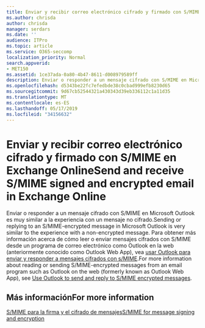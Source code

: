 ```yaml
---
title: Enviar y recibir correo electrónico cifrado y firmado con S/MIME en Exchange Online
ms.author: chrisda
author: chrisda
manager: serdars
ms.date: ''
audience: ITPro
ms.topic: article
ms.service: O365-seccomp
localization_priority: Normal
search.appverid:
- MET150
ms.assetid: 1ce37ada-0a80-4b47-8611-d008979589ff
description: Enviar o responder a un mensaje cifrado con S/MIME en Microsoft Outlook es muy similar a la experiencia con un mensaje no cifrado.
ms.openlocfilehash: d5343be22fc7efedbde38c0cbad999efb8230d65
ms.sourcegitcommit: 9d67cb52544321a430343d39eb336112c1a11d35
ms.translationtype: MT
ms.contentlocale: es-ES
ms.lasthandoff: 05/17/2019
ms.locfileid: "34156632"
---
```

# <a name="send-and-receive-smime-signed-and-encrypted-email-in-exchange-online"></a><span data-ttu-id="9c279-103">Enviar y recibir correo electrónico cifrado y firmado con S/MIME en Exchange Online</span><span class="sxs-lookup"><span data-stu-id="9c279-103">Send and receive S/MIME signed and encrypted email in Exchange Online</span></span>

<span data-ttu-id="9c279-104">Enviar o responder a un mensaje cifrado con S/MIME en Microsoft Outlook es muy similar a la experiencia con un mensaje no cifrado.</span><span class="sxs-lookup"><span data-stu-id="9c279-104">Sending or replying to an S/MIME-encrypted message in Microsoft Outlook is very similar to the experience with a non-encrypted message.</span></span> <span data-ttu-id="9c279-105">Para obtener más información acerca de cómo leer o enviar mensajes cifrados con S/MIME desde un programa de correo electrónico como Outlook en la web (anteriormente conocido como Outlook Web App), vea [usar Outlook para enviar y responder a mensajes cifrados con s/MIME](https://go.microsoft.com/fwlink/p/?LinkId=392520).</span><span class="sxs-lookup"><span data-stu-id="9c279-105">For more information about reading or sending S/MIME-encrypted messages from an email program such as Outlook on the web (formerly known as Outlook Web App), see [Use Outlook to send and reply to S/MIME encrypted messages](https://go.microsoft.com/fwlink/p/?LinkId=392520).</span></span>

## <a name="for-more-information"></a><span data-ttu-id="9c279-106">Más información</span><span class="sxs-lookup"><span data-stu-id="9c279-106">For more information</span></span>

[<span data-ttu-id="9c279-107">S/MIME para la firma y el cifrado de mensajes</span><span class="sxs-lookup"><span data-stu-id="9c279-107">S/MIME for message signing and encryption</span></span>](s-mime-for-message-signing-and-encryption.md)

